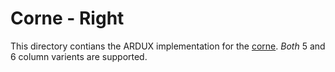 # Corne - Right

This directory contians the ARDUX implementation for the [corne](https://github.com/foostan/crkbd). *Both* 5 and 6 column varients are supported.
